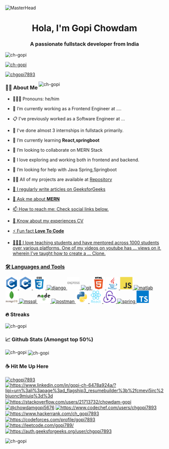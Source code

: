 ![MasterHead](https://i.pinimg.com/originals/2f/f4/28/2ff428006f3ade5f10beac69372062ab.gif)
<h1 align="center">Hola, I'm Gopi Chowdam  </h1>
<h3 align="center">A passionate fullstack developer from India</h3>

<p align="left"> <img src="https://komarev.com/ghpvc/?username=ch-gopi&label=Profile%20views&color=0e75b6&style=flat" alt="ch-gopi" /> </p>

<p align="left"> <a href="https://github.com/ryo-ma/github-profile-trophy"><img src="https://github-profile-trophy.vercel.app/?username=ch-gopi" alt="ch-gopi" /></a> </p>

<p align="left"> <a href="https://twitter.com/chgopi7893" target="blank"><img src="https://img.shields.io/twitter/follow/chgopi7893?logo=twitter&style=for-the-badge" alt="chgopi7893" /></a> </p>
<img align="right" width="398" src="https://cdn.dribbble.com/users/1162077/screenshots/3848914/programmer.gif" alt="ch-gopi" /> 

<h3 align="left">👩‍💻 About Me</h3>

- 👩🏻‍💻 Pronouns: he/him
  
- 💼 I’m currently working as a Frontend Engineer at ....
  
- 📋 I've previously worked as a Software Engineer at ...
  
- 🎒 I've done almost 3 internships in fullstack primarily.
  
- 🌱 I’m currently learning **React,springboot**

- 👯 I’m looking to collaborate on MERN Stack
  
- 🧭 I love exploring and working both in frontend and backend.

- 🤝 I’m looking for help with Java Spring,Springboot

- 👨‍💻 All of my projects are available at <a href="https://github.com/ch-gopi?tab=repositories" target="_blank" rel="noreferrer"> Repository

- 📝 I regularly write articles on GeeksforGeeks

- 💬 Ask me about **MERN**

- 📫 How to reach me: Check social links below.

- 📄 Know about my experiences <a href="https://docs.google.com/document/d/1OXfh6f9C76d_H_77COxj5ZZETm5qrI1X9o1oeEETAXM/edit#heading=h.slrytqw7edjf" target="_blank" rel="noreferrer"> CV

- ⚡ Fun fact **Love To Code**
  
- 👩🏻‍🏫 I love teaching students and have mentored across 1000 students over various platforms. One of my videos on youtube has ... views on it, wherein I've taught how to           create a ... Clone.



<h3 align="left">🛠️ Languages and Tools</h3>

<p align="left"> <a href="https://www.cprogramming.com/" target="_blank" rel="noreferrer"> <img src="https://raw.githubusercontent.com/devicons/devicon/master/icons/c/c-original.svg" alt="c" width="40" height="40"/> </a> <a href="https://www.w3schools.com/cpp/" target="_blank" rel="noreferrer"> <img src="https://raw.githubusercontent.com/devicons/devicon/master/icons/cplusplus/cplusplus-original.svg" alt="cplusplus" width="40" height="40"/> </a> <a href="https://www.w3schools.com/css/" target="_blank" rel="noreferrer"> <img src="https://raw.githubusercontent.com/devicons/devicon/master/icons/css3/css3-original-wordmark.svg" alt="css3" width="40" height="40"/> </a> <a href="https://www.djangoproject.com/" target="_blank" rel="noreferrer"> <img src="https://cdn.worldvectorlogo.com/logos/django.svg" alt="django" width="40" height="40"/> </a> <a href="https://expressjs.com" target="_blank" rel="noreferrer"> <img src="https://raw.githubusercontent.com/devicons/devicon/master/icons/express/express-original-wordmark.svg" alt="express" width="40" height="40"/> </a> <a href="https://git-scm.com/" target="_blank" rel="noreferrer"> <img src="https://www.vectorlogo.zone/logos/git-scm/git-scm-icon.svg" alt="git" width="40" height="40"/> </a> <a href="https://www.w3schools.com/html/" target="_blank" rel="noreferrer"> <img src="https://raw.githubusercontent.com/devicons/devicon/master/icons/html5/html5-original-wordmark.svg" alt="html5" width="40" height="40"/> </a> <a href="https://www.java.com" target="_blank" rel="noreferrer"> <img src="https://raw.githubusercontent.com/devicons/devicon/master/icons/java/java-original.svg" alt="java" width="40" height="40"/> </a> <a href="https://developer.mozilla.org/en-US/docs/Web/JavaScript" target="_blank" rel="noreferrer"> <img src="https://raw.githubusercontent.com/devicons/devicon/master/icons/javascript/javascript-original.svg" alt="javascript" width="40" height="40"/> </a> <a href="https://www.mathworks.com/" target="_blank" rel="noreferrer"> <img src="https://upload.wikimedia.org/wikipedia/commons/2/21/Matlab_Logo.png" alt="matlab" width="40" height="40"/> </a> <a href="https://www.mongodb.com/" target="_blank" rel="noreferrer"> <img src="https://raw.githubusercontent.com/devicons/devicon/master/icons/mongodb/mongodb-original-wordmark.svg" alt="mongodb" width="40" height="40"/> </a> <a href="https://www.microsoft.com/en-us/sql-server" target="_blank" rel="noreferrer"> <img src="https://www.svgrepo.com/show/303229/microsoft-sql-server-logo.svg" alt="mssql" width="40" height="40"/> </a> <a href="https://nodejs.org" target="_blank" rel="noreferrer"> <img src="https://raw.githubusercontent.com/devicons/devicon/master/icons/nodejs/nodejs-original-wordmark.svg" alt="nodejs" width="40" height="40"/> </a> <a href="https://postman.com" target="_blank" rel="noreferrer"> <img src="https://www.vectorlogo.zone/logos/getpostman/getpostman-icon.svg" alt="postman" width="40" height="40"/> </a> <a href="https://www.python.org" target="_blank" rel="noreferrer"> <img src="https://raw.githubusercontent.com/devicons/devicon/master/icons/python/python-original.svg" alt="python" width="40" height="40"/> </a> <a href="https://reactjs.org/" target="_blank" rel="noreferrer"> <img src="https://raw.githubusercontent.com/devicons/devicon/master/icons/react/react-original-wordmark.svg" alt="react" width="40" height="40"/> </a> <a href="https://redux.js.org" target="_blank" rel="noreferrer"> <img src="https://raw.githubusercontent.com/devicons/devicon/master/icons/redux/redux-original.svg" alt="redux" width="40" height="40"/> </a> <a href="https://spring.io/" target="_blank" rel="noreferrer"> <img src="https://www.vectorlogo.zone/logos/springio/springio-icon.svg" alt="spring" width="40" height="40"/> </a> <a href="https://www.typescriptlang.org/" target="_blank" rel="noreferrer"> <img src="https://raw.githubusercontent.com/devicons/devicon/master/icons/typescript/typescript-original.svg" alt="typescript" width="40" height="40"/> </a> </p>

<h3 align="left">🔥 Streaks</h3>

<p><img align="center" src="https://github-readme-streak-stats.herokuapp.com/?user=ch-gopi&" alt="ch-gopi" /></p>

<h3 align="left">📈 Github Stats (Amongst top 50%)</h3>
<p><img align="left" src="https://github-readme-stats.vercel.app/api/top-langs?username=ch-gopi&show_icons=true&locale=en&layout=compact" alt="ch-gopi"  /></p>
<p>&nbsp;<img align="center" src="https://github-readme-stats.vercel.app/api?username=ch-gopi&show_icons=true&locale=en" alt="ch-gopi"height="165"/></p>



<h3 align="left">☕ Hit Me Up Here</h3>

<p align="left">
<a href="https://twitter.com/chgopi7893" target="blank"><img align="center" src="https://raw.githubusercontent.com/rahuldkjain/github-profile-readme-generator/master/src/images/icons/Social/twitter.svg" alt="chgopi7893" height="30" width="40" /></a>
<a href="https://linkedin.com/in/https://www.linkedin.com/in/gopi-ch-6478a924a/?lipi=urn%3ali%3apage%3ad_flagship3_resumebuilder%3b%2fcmevi5irc%2bjuonc9miuiq%3d%3d" target="blank"><img align="center" src="https://raw.githubusercontent.com/rahuldkjain/github-profile-readme-generator/master/src/images/icons/Social/linked-in-alt.svg" alt="https://www.linkedin.com/in/gopi-ch-6478a924a/?lipi=urn%3ali%3apage%3ad_flagship3_resumebuilder%3b%2fcmevi5irc%2bjuonc9miuiq%3d%3d" height="30" width="40" /></a>
<a href="https://stackoverflow.com/users/https://stackoverflow.com/users/21713732/chowdam-gopi" target="blank"><img align="center" src="https://raw.githubusercontent.com/rahuldkjain/github-profile-readme-generator/master/src/images/icons/Social/stack-overflow.svg" alt="https://stackoverflow.com/users/21713732/chowdam-gopi" height="30" width="40" /></a>
<a href="https://www.youtube.com/c/@chowdamgopi5676" target="blank"><img align="center" src="https://raw.githubusercontent.com/rahuldkjain/github-profile-readme-generator/master/src/images/icons/Social/youtube.svg" alt="@chowdamgopi5676" height="30" width="40" /></a>
<a href="https://www.codechef.com/users/https://www.codechef.com/users/chgopi7893" target="blank"><img align="center" src="https://cdn.jsdelivr.net/npm/simple-icons@3.1.0/icons/codechef.svg" alt="https://www.codechef.com/users/chgopi7893" height="30" width="40" /></a>
<a href="https://www.hackerrank.com/https://www.hackerrank.com/ch_gopi7893" target="blank"><img align="center" src="https://raw.githubusercontent.com/rahuldkjain/github-profile-readme-generator/master/src/images/icons/Social/hackerrank.svg" alt="https://www.hackerrank.com/ch_gopi7893" height="30" width="40" /></a>
<a href="https://codeforces.com/profile/https://codeforces.com/profile/gopi7893" target="blank"><img align="center" src="https://raw.githubusercontent.com/rahuldkjain/github-profile-readme-generator/master/src/images/icons/Social/codeforces.svg" alt="https://codeforces.com/profile/gopi7893" height="30" width="40" /></a>
<a href="https://www.leetcode.com/https://leetcode.com/gopi789/" target="blank"><img align="center" src="https://raw.githubusercontent.com/rahuldkjain/github-profile-readme-generator/master/src/images/icons/Social/leet-code.svg" alt="https://leetcode.com/gopi789/" height="30" width="40" /></a>
<a href="https://auth.geeksforgeeks.org/user/https://auth.geeksforgeeks.org/user/chgopi7893" target="blank"><img align="center" src="https://raw.githubusercontent.com/rahuldkjain/github-profile-readme-generator/master/src/images/icons/Social/geeks-for-geeks.svg" alt="https://auth.geeksforgeeks.org/user/chgopi7893" height="30" width="40" /></a>

</p>
<p align="left"> <img src="https://en.ryte.com/wiki/img_auth.php/thumb/6/6b/Core_Web_Vitals_list_of_metrics.jpg/600px-Core_Web_Vitals_list_of_metrics.jpg" alt="ch-gopi" /> </p>
